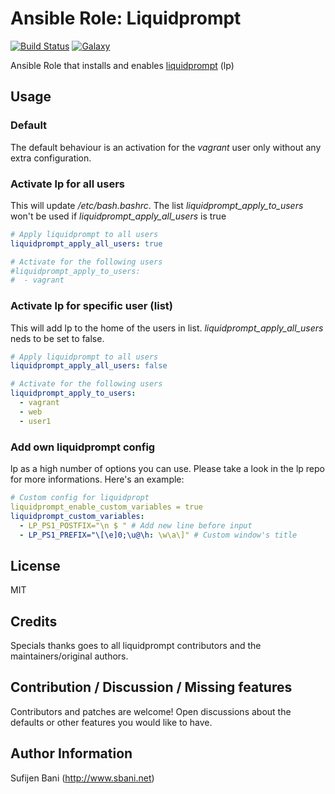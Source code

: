 # Ansible Role: Liquidprompt

[![Build Status](https://travis-ci.org/sbani/ansible-role-liquidprompt.svg)](https://travis-ci.org/sbani/ansible-role-liquidprompt)
[![Galaxy](http://img.shields.io/badge/galaxy-sbani.liquidprompt-blue.svg?style=flat-square)](hhttps://galaxy.ansible.com/list#/roles/3254)

Ansible Role that installs and enables [liquidprompt](https://github.com/nojhan/liquidprompt) (lp)

## Usage
### Default
The default behaviour is an activation for the *vagrant* user only without any extra configuration.
### Activate lp for all users
This will update */etc/bash.bashrc*. The list *liquidprompt_apply_to_users* won't be used if *liquidprompt_apply_all_users* is true
```yaml
# Apply liquidprompt to all users
liquidprompt_apply_all_users: true

# Activate for the following users
#liquidprompt_apply_to_users:
#  - vagrant
```
### Activate lp for specific user (list)
This will add lp to the home of the users in list. *liquidprompt_apply_all_users* neds to be set to false.
```yaml
# Apply liquidprompt to all users
liquidprompt_apply_all_users: false

# Activate for the following users
liquidprompt_apply_to_users:
  - vagrant
  - web
  - user1
```
### Add own liquidprompt config
lp as a high number of options you can use. Please take a look in the lp repo for more informations. Here's an example:
```yaml
# Custom config for liquidpropt
liquidprompt_enable_custom_variables = true
liquidprompt_custom_variables:
  - LP_PS1_POSTFIX="\n $ " # Add new line before input
  - LP_PS1_PREFIX="\[\e]0;\u@\h: \w\a\]" # Custom window's title
```
## License
MIT
## Credits
Specials thanks goes to all liquidprompt contributors and the maintainers/original authors.
## Contribution / Discussion / Missing features
Contributors and patches are welcome! Open discussions about the defaults or other features you would like to have.
## Author Information
Sufijen Bani (http://www.sbani.net)